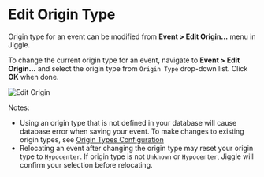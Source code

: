 # Edit Origin Type

Origin type for an event can be modified from **Event > Edit Origin...** menu in Jiggle.

To change the current origin type for an event, navigate to **Event > Edit Origin...** and select the origin type from `Origin Type` drop-down list.
Click **OK** when done.

![Edit Origin](../img/edit-origin.png "Edit Origin Type")

Notes:

- Using an origin type that is not defined in your database will cause database error when saving your event. To make changes to existing origin types, see [Origin Types Configuration](../../configuration/origin-type/ "Origin Types Configuration")
- Relocating an event after changing the origin type may reset your origin type to `Hypocenter`. If origin type is not `Unknown` or `Hypocenter`, Jiggle will confirm your selection before relocating.

